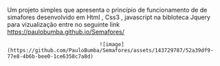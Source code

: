 Um projeto simples que apresenta o princípio de funcionamento de de simafores desenvolvido em Html , Css3 , javascript na bibloteca Jquery para vizualização entre no seguinte link https://paulobumba.github.io/Semafores/




                                  ![image](https://github.com/PauloBumba/Semafores/assets/143729787/52a39df9-77e8-4b6b-bee0-1ce6358c7a8d)


